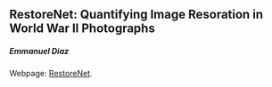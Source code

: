 ## RestoreNet: Quantifying Image Resoration in World War II Photographs
##### Emmanuel Diaz

Webpage: [RestoreNet](https://emmanuel-diaz.github.io/RestoreNet).
